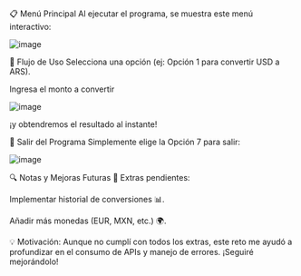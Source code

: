 📋 Menú Principal
Al ejecutar el programa, se muestra este menú interactivo:

![image](https://github.com/user-attachments/assets/cbcb01da-4a5b-4fdf-9a6c-a47200b53e7e)

🔄 Flujo de Uso
Selecciona una opción (ej: Opción 1 para convertir USD a ARS).

Ingresa el monto a convertir

![image](https://github.com/user-attachments/assets/39cf1d34-7bc6-4631-8f4d-0505c7ce4604)

¡y obtendremos el resultado al instante!

🚪 Salir del Programa
Simplemente elige la Opción 7 para salir:


![image](https://github.com/user-attachments/assets/f6dcec6c-8e9c-414b-930f-0b5e069232d5)


🔍 Notas y Mejoras Futuras
🔧 Extras pendientes:

Implementar historial de conversiones 📊.

Añadir más monedas (EUR, MXN, etc.) 🌍.

💡 Motivación:
Aunque no cumplí con todos los extras, este reto me ayudó a profundizar en el consumo de 
APIs y manejo de errores. ¡Seguiré mejorándolo!
